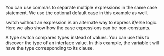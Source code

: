 You can use commas to separate multiple expressions in the same case statement.
We use the optional default case in this example as well.

switch without an expression is an alternate way to express if/else logic. Here we also show how the case expressions 
can be non-constants.

A type switch compares types instead of values. You can use this to discover the type of an interface value.
In this example, the variable t will have the type corresponding to its clause.